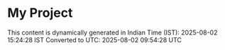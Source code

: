# My Project

This content is dynamically generated in Indian Time (IST): 2025-08-02 15:24:28 IST
Converted to UTC: 2025-08-02 09:54:28 UTC
